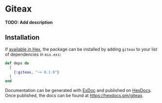 # Giteax

**TODO: Add description**

## Installation

If [available in Hex](https://hex.pm/docs/publish), the package can be installed
by adding `giteax` to your list of dependencies in `mix.exs`:

```elixir
def deps do
  [
    {:giteax, "~> 0.1.0"}
  ]
end
```

Documentation can be generated with [ExDoc](https://github.com/elixir-lang/ex_doc)
and published on [HexDocs](https://hexdocs.pm). Once published, the docs can
be found at <https://hexdocs.pm/giteax>.

